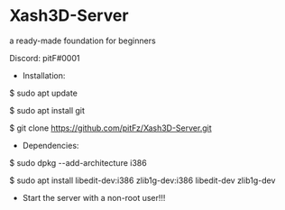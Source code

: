 # Xash3D-Server 

a ready-made foundation for beginners

Discord: pitF#0001

- Installation:

$ sudo apt update

$ sudo apt install git

$ git clone https://github.com/pitFz/Xash3D-Server.git

- Dependencies:

$ sudo dpkg --add-architecture i386

$ sudo apt install libedit-dev:i386 zlib1g-dev:i386 libedit-dev zlib1g-dev



- Start the server with a non-root user!!!
 







